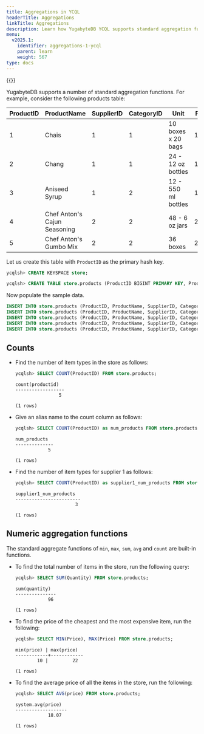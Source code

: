 ```yaml
---
title: Aggregations in YCQL
headerTitle: Aggregations
linkTitle: Aggregations
description: Learn how YugabyteDB YCQL supports standard aggregation functions.
menu:
  v2025.1:
    identifier: aggregations-1-ycql
    parent: learn
    weight: 567
type: docs
---
```


{{<api-tabs list="ycql">}}

YugabyteDB supports a number of standard aggregation functions. For example, consider the following products table:

| ProductID | ProductName          | SupplierID | CategoryID | Unit | Price | Quantity
| ---       | ---                  | ---        | ---        | ---  | --- | ---
| 1 | Chais                        | 1 | 1 | 10 boxes x 20 bags  | 18    | 25
| 2 | Chang                        | 1 | 1 | 24 - 12 oz bottles  | 19    | 12
| 3 | Aniseed Syrup                | 1 | 2 | 12 - 550 ml bottles | 10    | 10
| 4 | Chef Anton's Cajun Seasoning | 2 | 2 | 48 - 6 oz jars      | 22    | 9
| 5 | Chef Anton's Gumbo Mix       | 2 | 2 | 36 boxes            | 21.35 | 40

Let us create this table with `ProductID` as the primary hash key.

```sql
ycqlsh> CREATE KEYSPACE store;
```

```sql
ycqlsh> CREATE TABLE store.products (ProductID BIGINT PRIMARY KEY, ProductName VARCHAR, SupplierID INT, CategoryID INT, Unit TEXT, Price FLOAT, Quantity INT);
```

Now populate the sample data.

```sql
INSERT INTO store.products (ProductID, ProductName, SupplierID, CategoryID, Unit, Price, Quantity) VALUES (1, 'Chais', 1, 1, '10 boxes x 20 bags', 18, 25);
INSERT INTO store.products (ProductID, ProductName, SupplierID, CategoryID, Unit, Price, Quantity) VALUES (2, 'Chang', 1, 1, '24 - 12 oz bottles', 19, 12);
INSERT INTO store.products (ProductID, ProductName, SupplierID, CategoryID, Unit, Price, Quantity) VALUES (3, 'Aniseed Syrup', 1, 2, '12 - 550 ml bottles', 10, 10);
INSERT INTO store.products (ProductID, ProductName, SupplierID, CategoryID, Unit, Price, Quantity) VALUES (4, 'Chef Anton''s Cajun Seasoning', 2, 2, '48 - 6 oz jars', 22, 9);
INSERT INTO store.products (ProductID, ProductName, SupplierID, CategoryID, Unit, Price, Quantity) VALUES (5, 'Chef Anton''s Gumbo Mix', 2, 2, '36 boxes', 21.35, 40);
```

## Counts

- Find the number of item types in the store as follows:

    ```sql
    ycqlsh> SELECT COUNT(ProductID) FROM store.products;
    ```

    ```output
    count(productid)
    ------------------
                    5

    (1 rows)
    ```

- Give an alias name to the count column as follows:

    ```sql
    ycqlsh> SELECT COUNT(ProductID) as num_products FROM store.products;
    ```

    ```output
    num_products
    --------------
                5

    (1 rows)
    ```

- Find the number of item types for supplier 1 as follows:

    ```sql
    ycqlsh> SELECT COUNT(ProductID) as supplier1_num_products FROM store.products WHERE SupplierID=1;
    ```

    ```output
    supplier1_num_products
    ------------------------
                          3

    (1 rows)
    ```

## Numeric aggregation functions

The standard aggregate functions of `min`, `max`, `sum`, `avg` and `count` are built-in functions.

- To find the total number of items in the store, run the following query:

    ```sql
    ycqlsh> SELECT SUM(Quantity) FROM store.products;
    ```

    ```output
    sum(quantity)
    ---------------
                96

    (1 rows)
    ```

- To find the price of the cheapest and the most expensive item, run the following:

    ```sql
    ycqlsh> SELECT MIN(Price), MAX(Price) FROM store.products;
    ```

    ```output
    min(price) | max(price)
    ------------+------------
            10 |         22

    (1 rows)
    ```

- To find the average price of all the items in the store, run the following:

    ```sql
    ycqlsh> SELECT AVG(price) FROM store.products;
    ```

    ```output
    system.avg(price)
    -------------------
                18.07

    (1 rows)
    ```

